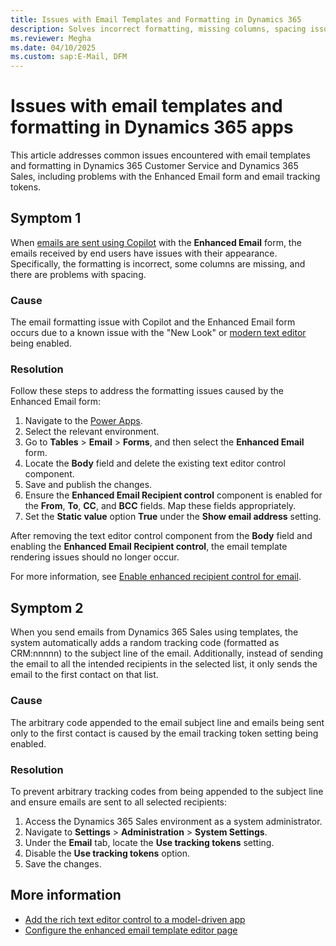 ```yaml
---
title: Issues with Email Templates and Formatting in Dynamics 365
description: Solves incorrect formatting, missing columns, spacing issues, the arbitrary tracking code appended to the subject line, and emails being sent only to the first contact in Microsoft Dynamics 365 apps.
ms.reviewer: Megha
ms.date: 04/10/2025
ms.custom: sap:E-Mail, DFM
---
```

# Issues with email templates and formatting in Dynamics 365 apps

This article addresses common issues encountered with email templates and formatting in Dynamics 365 Customer Service and Dynamics 365 Sales, including problems with the Enhanced Email form and email tracking tokens.

## Symptom 1

When [emails are sent using Copilot](/dynamics365/sales/compose-send-email-copilot) with the **Enhanced Email** form, the emails received by end users have issues with their appearance. Specifically, the formatting is incorrect, some columns are missing, and there are problems with spacing.

### Cause

The email formatting issue with Copilot and the Enhanced Email form occurs due to a known issue with the "New Look" or [modern text editor](/power-apps/maker/model-driven-apps/rich-text-editor-control) being enabled.

### Resolution

Follow these steps to address the formatting issues caused by the Enhanced Email form:

1. Navigate to the [Power Apps](https://make.powerapps.com).
2. Select the relevant environment.
3. Go to **Tables** > **Email** > **Forms**, and then select the **Enhanced Email** form.
4. Locate the **Body** field and delete the existing text editor control component.
5. Save and publish the changes.
6. Ensure the **Enhanced Email Recipient control** component is enabled for the **From**, **To**, **CC**, and **BCC** fields. Map these fields appropriately.
7. Set the **Static value** option **True** under the **Show email address** setting.

After removing the text editor control component from the **Body** field and enabling the **Enhanced Email Recipient control**, the email template rendering issues should no longer occur.

For more information, see [Enable enhanced recipient control for email](/dynamics365/customer-service/administer/add-recipient-control).

## Symptom 2

When you send emails from Dynamics 365 Sales using templates, the system automatically adds a random tracking code (formatted as CRM:nnnnn) to the subject line of the email. Additionally, instead of sending the email to all the intended recipients in the selected list, it only sends the email to the first contact on that list.

### Cause

The arbitrary code appended to the email subject line and emails being sent only to the first contact is caused by the email tracking token setting being enabled.

### Resolution

To prevent arbitrary tracking codes from being appended to the subject line and ensure emails are sent to all selected recipients:

1. Access the Dynamics 365 Sales environment as a system administrator.
2. Navigate to **Settings** > **Administration** > **System Settings**.
3. Under the **Email** tab, locate the **Use tracking tokens** setting.
4. Disable the **Use tracking tokens** option.
5. Save the changes.

## More information

- [Add the rich text editor control to a model-driven app](/power-apps/maker/model-driven-apps/rich-text-editor-control)
- [Configure the enhanced email template editor page](/power-apps/user/cs-email-template-builder)
